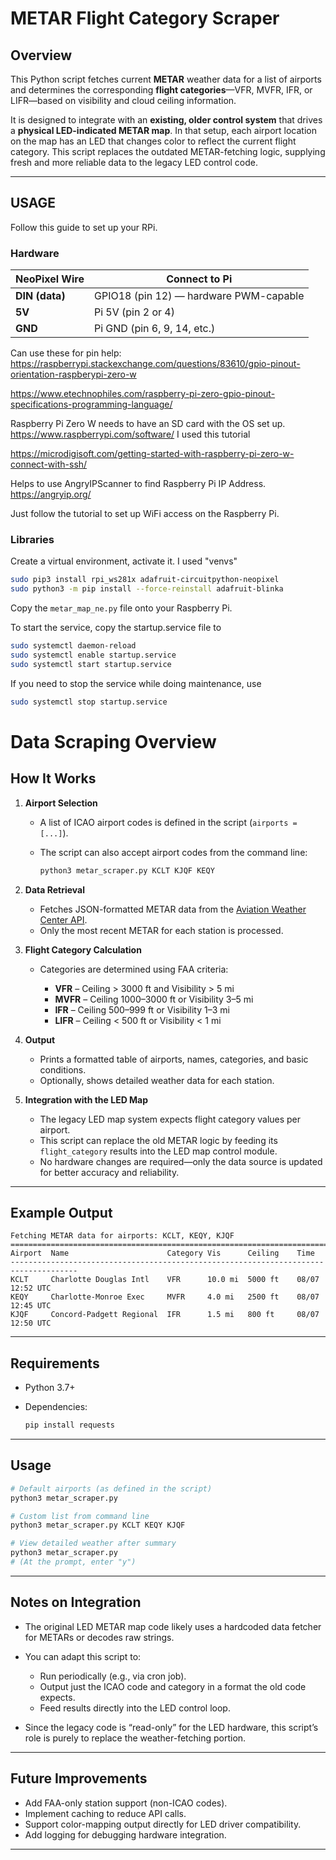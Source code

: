 # METAR Flight Category Scraper

## Overview

This Python script fetches current **METAR** weather data for a list of airports and determines the corresponding **flight categories**—VFR, MVFR, IFR, or LIFR—based on visibility and cloud ceiling information.

It is designed to integrate with an **existing, older control system** that drives a **physical LED-indicated METAR map**. In that setup, each airport location on the map has an LED that changes color to reflect the current flight category.
This script replaces the outdated METAR-fetching logic, supplying fresh and more reliable data to the legacy LED control code.

---

## USAGE

Follow this guide to set up your RPi.

### Hardware

| NeoPixel Wire  | Connect to Pi                          |
| -------------- | -------------------------------------- |
| **DIN (data)** | GPIO18 (pin 12) — hardware PWM-capable |
| **5V**         | Pi 5V (pin 2 or 4)                     |
| **GND**        | Pi GND (pin 6, 9, 14, etc.)            |

Can use these for pin help:
https://raspberrypi.stackexchange.com/questions/83610/gpio-pinout-orientation-raspberypi-zero-w

https://www.etechnophiles.com/raspberry-pi-zero-gpio-pinout-specifications-programming-language/

Raspberry Pi Zero W needs to have an SD card with the OS set up. https://www.raspberrypi.com/software/ I used this tutorial

https://microdigisoft.com/getting-started-with-raspberry-pi-zero-w-connect-with-ssh/

Helps to use AngryIPScanner to find Raspberry Pi IP Address.
https://angryip.org/

Just follow the tutorial to set up WiFi access on the Raspberry Pi.

### Libraries

Create a virtual environment, activate it. I used "venvs"

```bash
sudo pip3 install rpi_ws281x adafruit-circuitpython-neopixel
sudo python3 -m pip install --force-reinstall adafruit-blinka
```

Copy the `metar_map_ne.py` file onto your Raspberry Pi.

To start the service, copy the startup.service file to 

```bash
sudo systemctl daemon-reload
sudo systemctl enable startup.service
sudo systemctl start startup.service
```

If you need to stop the service while doing maintenance, use
```bash 
sudo systemctl stop startup.service
```

# Data Scraping Overview
## How It Works

1. **Airport Selection**

   * A list of ICAO airport codes is defined in the script (`airports = [...]`).
   * The script can also accept airport codes from the command line:

     ```bash
     python3 metar_scraper.py KCLT KJQF KEQY
     ```

2. **Data Retrieval**

   * Fetches JSON-formatted METAR data from the [Aviation Weather Center API](https://aviationweather.gov/).
   * Only the most recent METAR for each station is processed.

3. **Flight Category Calculation**

   * Categories are determined using FAA criteria:

     * **VFR** – Ceiling > 3000 ft and Visibility > 5 mi
     * **MVFR** – Ceiling 1000–3000 ft or Visibility 3–5 mi
     * **IFR** – Ceiling 500–999 ft or Visibility 1–3 mi
     * **LIFR** – Ceiling < 500 ft or Visibility < 1 mi

4. **Output**

   * Prints a formatted table of airports, names, categories, and basic conditions.
   * Optionally, shows detailed weather data for each station.

5. **Integration with the LED Map**

   * The legacy LED map system expects flight category values per airport.
   * This script can replace the old METAR logic by feeding its `flight_category` results into the LED map control module.
   * No hardware changes are required—only the data source is updated for better accuracy and reliability.

---

## Example Output

```
Fetching METAR data for airports: KCLT, KEQY, KJQF
=====================================================================================
Airport  Name                      Category Vis      Ceiling    Time
-------------------------------------------------------------------------------------
KCLT     Charlotte Douglas Intl    VFR      10.0 mi  5000 ft    08/07 12:52 UTC
KEQY     Charlotte-Monroe Exec     MVFR     4.0 mi   2500 ft    08/07 12:45 UTC
KJQF     Concord-Padgett Regional  IFR      1.5 mi   800 ft     08/07 12:50 UTC
```

---

## Requirements

* Python 3.7+
* Dependencies:

  ```bash
  pip install requests
  ```

---

## Usage

```bash
# Default airports (as defined in the script)
python3 metar_scraper.py

# Custom list from command line
python3 metar_scraper.py KCLT KEQY KJQF

# View detailed weather after summary
python3 metar_scraper.py
# (At the prompt, enter "y")
```

---

## Notes on Integration

* The original LED METAR map code likely uses a hardcoded data fetcher for METARs or decodes raw strings.
* You can adapt this script to:

  * Run periodically (e.g., via cron job).
  * Output just the ICAO code and category in a format the old code expects.
  * Feed results directly into the LED control loop.
* Since the legacy code is “read-only” for the LED hardware, this script’s role is purely to replace the weather-fetching portion.

---

## Future Improvements

* Add FAA-only station support (non-ICAO codes).
* Implement caching to reduce API calls.
* Support color-mapping output directly for LED driver compatibility.
* Add logging for debugging hardware integration.

---